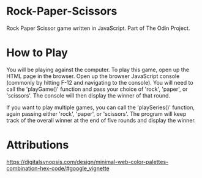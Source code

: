 # Rock-Paper-Scissors
Rock Paper Scissor game written in JavaScript. Part of The Odin Project.

# How to Play
You will be playing against the computer. To play this game, open up the HTML page in the browser. Open up the browser JavaScript console (commonly by hitting F-12 and navigating to the console). You will need to call the 'playGame()' function and pass your choice of 'rock', 'paper', or 'scissors'. The console will then display the winner of that round.

If you want to play multiple games, you can call the 'playSeries()' function, again passing either 'rock', 'paper', or 'scissors'.
The program will keep track of the overall winner at the end of five rounds and display the winner.

# Attributions
https://digitalsynopsis.com/design/minimal-web-color-palettes-combination-hex-code/#google_vignette


